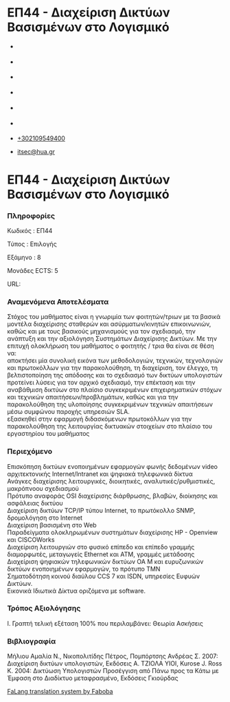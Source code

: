 ΕΠ44 - Διαχείριση Δικτύων Βασισμένων στο Λογισμικό
===============  

*   [](https://www.facebook.com/ditharokopio)
*   [](https://www.youtube.com/channel/UCEHkYirpXF1nSLxDCrfDZ4A)
*   [](https://www.linkedin.com/company/77699385)
*   [](https://www.instagram.com/dithua)

*   [](https://dit.hua.gr/index.php/el/studies/undergraduate-studies?view=article&id=1899:ep261-proegmena-themata-leitourgikon-systematon&catid=93:dit-undergraduate-courses-5)
*   [](https://dit.hua.gr/index.php/en/studies/undergraduate-studies?view=article&id=1899:ep261-advanced-topics-in-operating-systems&catid=93:dit-undergraduate-courses-5)

*   [+302109549400](tel:+302109549400)
*   [itsec@hua.gr](mailto:itsec@hua.gr)

ΕΠ44 - Διαχείριση Δικτύων Βασισμένων στο Λογισμικό
==================================================

### Πληροφορίες

Κωδικός : ΕΠ44

Τύπος : Επιλογής

Εξάμηνο : 8

Μονάδες ECTS: 5

URL:[](https://dit.hua.gr/)

### Αναμενόμενα Αποτελέσματα

Στόχος του μαθήματος είναι η γνωριμία των φοιτητών/τριων με τα βασικά μοντέλα διαχείρισης σταθερών και ασύρματων/κινητών επικοινωνιών, καθώς και με τους βασικούς μηχανισμούς για τον σχεδιασμό, την ανάπτυξη και την αξιολόγηση Συστημάτων Διαχείρισης Δικτύων. Με την επιτυχή ολοκλήρωση του μαθήματος ο φοιτητής / τρια θα είναι σε θέση να:  
αποκτήσει μία συνολική εικόνα των μεθοδολογιών, τεχνικών, τεχνολογιών και πρωτοκόλλων για την παρακολούθηση, τη διαχείριση, τον έλεγχο, τη βελτιστοποίηση της απόδοσης και το σχεδιασμό των δικτύων υπολογιστών  
προτείνει λύσεις για τον αρχικό σχεδιασμό, την επέκταση και την αναβάθμιση δικτύων στο πλαίσιο συγκεκριμένων επιχειρηματικών στόχων και τεχνικών απαιτήσεων/προβλημάτων, καθώς και για την παρακολούθηση της υλοποίησης συγκεκριμένων τεχνικών απαιτήσεων μέσω συμφώνου παροχής υπηρεσιών SLA.  
εξασκηθεί στην εφαρμογή διδασκόμενων πρωτοκόλλων για την παρακολούθηση της λειτουργίας δικτυακών στοιχείων στο πλαίσιο του εργαστηρίου του μαθήματος

### Περιεχόμενο

Επισκόπηση δικτύων ενοποιημένων εφαρμογών φωνής δεδομένων video αρχιτεκτονικής Internet/Intranet και ψηφιακά τηλεφωνικά δίκτυα  
Ανάγκες διαχείρισης λειτουργικές, διοικητικές, αναλυτικές/ρυθμιστικές, μακρόπνοου σχεδιασμού  
Πρότυπο αναφοράς OSI διαχείρισης διάρθρωσης, βλαβών, διοίκησης και ασφάλειας δικτύου  
Διαχείριση δικτύων TCP/IP τύπου Internet, το πρωτόκολλο SNMP, δρομολόγηση στο Internet  
Διαχείριση βασισμένη στο Web  
Παραδείγματα ολοκληρωμένων συστημάτων διαχείρισης HP - Openview και CISCOWorks  
Διαχείριση λειτουργιών στο φυσικό επίπεδο και επίπεδο γραμμής διαμορφωτές, μεταγωγείς Ethernet και ATM, γραμμές μετάδοσης  
Διαχείριση ψηφιακών τηλεφωνικών δικτύων ΟΑ Μ και ευρυζωνικών δικτύων ενοποιημένων εφαρμογών, το πρότυπο ΤΜΝ  
Σηματοδότηση κοινού διαύλου CCS 7 και ISDN, υπηρεσίες Ευφυών Δικτύων.  
Εικονικά Ιδιωτικά Δίκτυα οριζόμενα με software.

### Τρόπος Αξιολόγησης

Ι. Γραπτή τελική εξέταση 100% που περιλαμβάνει: Θεωρία Ασκήσεις

### Βιβλιογραφία

Μήλιου Αμαλία Ν., Νικοπολιτίδης Πέτρος, Πομπόρτσης Ανδρέας Σ. 2007: Διαχείριση δικτύων υπολογιστών, Εκδόσεις Α. ΤΖΙΟΛΑ ΥΙΟΙ, Kurose J. Ross K. 2004: Δικτύωση Υπολογιστών Προσέγγιση από Πάνω προς τα Κάτω με Έμφαση στο Διαδίκτυο μεταφρασμένο, Εκδόσεις Γκιούρδας

[FaLang translation system by Faboba](http://www.faboba.com/ "Faboba : Création de composantJoomla")

[](https://dit.hua.gr/index.php/el/studies/undergraduate-studies?view=article&id=1933:ep44-diacheirise-diktyon-basismenon-sto-logismiko&catid=96#)